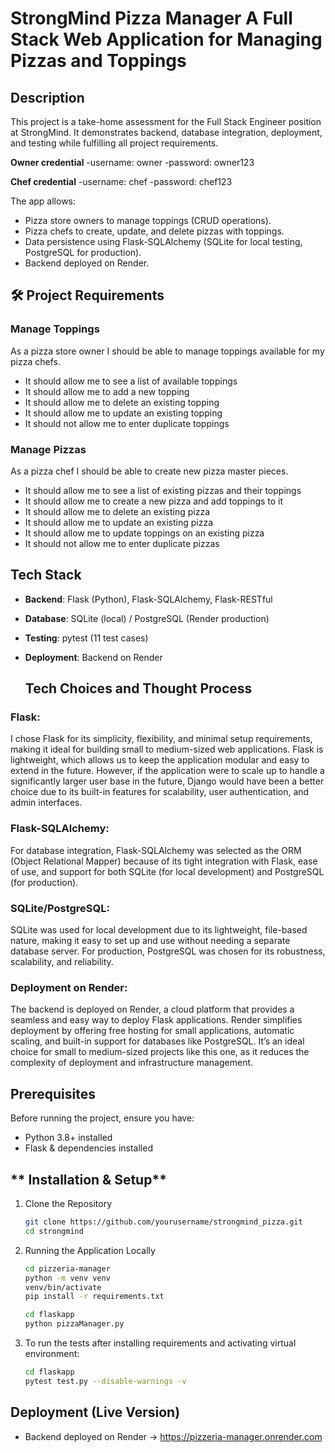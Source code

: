# StrongMind Pizza Manager A Full Stack Web Application for Managing Pizzas and Toppings

## Description

This project is a take-home assessment for the Full Stack Engineer position at StrongMind. It demonstrates backend, database integration, deployment, and testing while fulfilling all project requirements.

**Owner credential**
-username: owner
-password: owner123

**Chef credential**
-username: chef
-password: chef123

The app allows: 

- Pizza store owners to manage toppings (CRUD operations).
- Pizza chefs to create, update, and delete pizzas with toppings.
- Data persistence using Flask-SQLAlchemy (SQLite for local testing, PostgreSQL for production).
- Backend deployed on Render.

## 🛠 Project Requirements

### Manage Toppings
As a pizza store owner I should be able to manage toppings available for my pizza chefs.

- It should allow me to see a list of available toppings
- It should allow me to add a new topping
- It should allow me to delete an existing topping
- It should allow me to update an existing topping
- It should not allow me to enter duplicate toppings

### Manage Pizzas
As a pizza chef I should be able to create new pizza master pieces.

- It should allow me to see a list of existing pizzas and their toppings
- It should allow me to create a new pizza and add toppings to it
- It should allow me to delete an existing pizza
- It should allow me to update an existing pizza
- It should allow me to update toppings on an existing pizza
- It should not allow me to enter duplicate pizzas

## Tech Stack

- **Backend**: Flask (Python), Flask-SQLAlchemy, Flask-RESTful
- **Database**: SQLite (local) / PostgreSQL (Render production)
- **Testing**: pytest (11 test cases)
- **Deployment**: Backend on Render

  ## Tech Choices and Thought Process

### **Flask**:
I chose Flask for its simplicity, flexibility, and minimal setup requirements, making it ideal for building small to medium-sized web applications. Flask is lightweight, which allows us to keep the application modular and easy to extend in the future. However, if the application were to scale up to handle a significantly larger user base in the future, Django would have been a better choice due to its built-in features for scalability, user authentication, and admin interfaces.


### **Flask-SQLAlchemy**:
For database integration, Flask-SQLAlchemy was selected as the ORM (Object Relational Mapper) because of its tight integration with Flask, ease of use, and support for both SQLite (for local development) and PostgreSQL (for production). 

### **SQLite/PostgreSQL**:
SQLite was used for local development due to its lightweight, file-based nature, making it easy to set up and use without needing a separate database server. For production, PostgreSQL was chosen for its robustness, scalability, and reliability. 

### **Deployment on Render**:
The backend is deployed on Render, a cloud platform that provides a seamless and easy way to deploy Flask applications. Render simplifies deployment by offering free hosting for small applications, automatic scaling, and built-in support for databases like PostgreSQL. It’s an ideal choice for small to medium-sized projects like this one, as it reduces the complexity of deployment and infrastructure management.

## Prerequisites

Before running the project, ensure you have:

- Python 3.8+ installed
- Flask & dependencies installed

## ** Installation & Setup**

1. Clone the Repository
    ```bash
    git clone https://github.com/yourusername/strongmind_pizza.git
    cd strongmind
    ```

2. Running the Application Locally
    ```bash
    cd pizzeria-manager
    python -m venv venv
    venv/bin/activate
    pip install -r requirements.txt

    cd flaskapp
    python pizzaManager.py
    ```

3. To run the tests after installing requirements and activating virtual environment:
    ```bash
    cd flaskapp
    pytest test.py --disable-warnings -v
    ```

## Deployment (Live Version)
- Backend deployed on Render → https://pizzeria-manager.onrender.com

